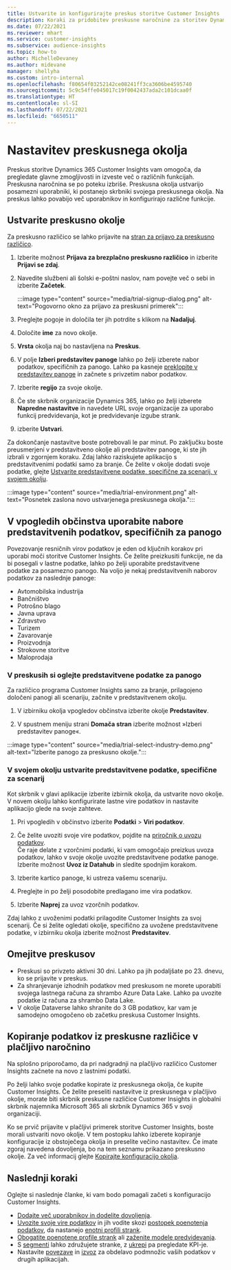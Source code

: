 ```yaml
---
title: Ustvarite in konfigurirajte preskus storitve Customer Insights
description: Koraki za pridobitev preskusne naročnine za storitev Dynamics 365 Customer Insights in njeno konfiguracijo.
ms.date: 07/22/2021
ms.reviewer: mhart
ms.service: customer-insights
ms.subservice: audience-insights
ms.topic: how-to
author: MichelleDevaney
ms.author: midevane
manager: shellyha
ms.custom: intro-internal
ms.openlocfilehash: f80654f03252142ce08241ff3ca3606be4595740
ms.sourcegitcommit: 5c9c54ffe045017c19f0042437ada2c101dcaa0f
ms.translationtype: HT
ms.contentlocale: sl-SI
ms.lasthandoff: 07/22/2021
ms.locfileid: "6650511"
---
```

# <a name="set-up-a-trial-environment"></a>Nastavitev preskusnega okolja 

Preskus storitve Dynamics 365 Customer Insights vam omogoča, da pregledate glavne zmogljivosti in izveste več o različnih funkcijah. Preskusna naročnina se po poteku izbriše. Preskusna okolja ustvarijo posamezni uporabniki, ki postanejo skrbniki svojega preskusnega okolja. Na preskus lahko povabijo več uporabnikov in konfigurirajo različne funkcije.

## <a name="create-a-trial-environment"></a>Ustvarite preskusno okolje

Za preskusno različico se lahko prijavite na [stran za prijavo za preskusno različico](https://dynamics.microsoft.com/get-started/free-trial/?appname=customerinsights). 

1. Izberite možnost **Prijava za brezplačno preskusno različico** in izberite **Prijavi se zdaj**.

1. Navedite službeni ali šolski e-poštni naslov, nam povejte več o sebi in izberite **Začetek**.

   :::image type="content" source="media/trial-signup-dialog.png" alt-text="Pogovorno okno za prijavo za preskusni primerek":::

1. Preglejte pogoje in določila ter jih potrdite s klikom na **Nadaljuj**.

1. Določite **ime** za novo okolje. 

1. **Vrsta** okolja naj bo nastavljena na **Preskus**.

1. V polje **Izberi predstavitev panoge** lahko po želji izberete nabor podatkov, specifičnih za panogo. Lahko pa kasneje [preklopite v predstavitev panoge](#use-industry-specific-demo-data-sets-in-audience-insights) in začnete s privzetim nabor podatkov.

1. Izberite **regijo** za svoje okolje.

1. Če ste skrbnik organizacije Dynamics 365, lahko po želji izberete **Napredne nastavitve** in navedete URL svoje organizacije za uporabo funkcij predvidevanja, kot je predvidevanje izgube strank. 

1. izberite **Ustvari**. 

Za dokončanje nastavitve boste potrebovali le par minut. Po zaključku boste preusmerjeni v predstavitveno okolje ali predstavitev panoge, ki ste jih izbrali v zgornjem koraku. Zdaj lahko raziskujete aplikacijo s predstavitvenimi podatki samo za branje. Če želite v okolje dodati svoje podatke, glejte [Ustvarite predstavitvene podatke, specifične za scenarij, v svojem okolju](#create-scenario-specific-demo-data-in-your-own-environment).

:::image type="content" source="media/trial-environment.png" alt-text="Posnetek zaslona novo ustvarjenega preskusnega okolja.":::

## <a name="use-industry-specific-demo-data-sets-in-audience-insights"></a>V vpogledih občinstva uporabite nabore predstavitvenih podatkov, specifičnih za panogo

Povezovanje resničnih virov podatkov je eden od ključnih korakov pri uporabi moči storitve Customer Insights. Če želite preizkusiti funkcije, ne da bi posegali v lastne podatke, lahko po želji uporabite predstavitvene podatke za posamezno panogo. Na voljo je nekaj predstavitvenih naborov podatkov za naslednje panoge: 

-   Avtomobilska industrija
-   Bančništvo
-   Potrošno blago
-   Javna uprava
-   Zdravstvo
-   Turizem
-   Zavarovanje
-   Proizvodnja
-   Strokovne storitve
-   Maloprodaja

### <a name="see-industry-specific-demo-data-in-trials"></a>V preskusih si oglejte predstavitvene podatke za panogo

Za različico programa Customer Insights samo za branje, prilagojeno določeni panogi ali scenariju, začnite v predstavitvenem okolju. 
 
1.  V izbirniku okolja vpogledov občinstva izberite okolje **Predstavitev**.

2.  V spustnem meniju strani **Domača stran** izberite možnost »Izberi predstavitev panoge«.

:::image type="content" source="media/trial-select-industry-demo.png" alt-text="Izberite panogo za preskusno okolje.":::

### <a name="create-scenario-specific-demo-data-in-your-own-environment"></a>V svojem okolju ustvarite predstavitvene podatke, specifične za scenarij

Kot skrbnik v glavi aplikacije izberite izbirnik okolja, da ustvarite novo okolje. V novem okolju lahko konfigurirate lastne vire podatkov in nastavite aplikacijo glede na svoje zahteve. 

1.  Pri vpogledih v občinstvo izberite **Podatki** > **Viri podatkov**.

2.  Če želite uvoziti svoje vire podatkov, pojdite na [priročnik o uvozu podatkov](data-sources.md).     
   Če raje delate z vzorčnimi podatki, ki vam omogočajo preizkus uvoza podatkov, lahko v svoje okolje uvozite predstavitvene podatke panoge. Izberite možnost **Uvoz iz Datahub** in sledite spodnjim korakom.

3.  Izberite kartico panoge, ki ustreza vašemu scenariju. 

4.  Preglejte in po želji posodobite predlagano ime vira podatkov. 

5.  Izberite **Naprej** za uvoz vzorčnih podatkov. 

Zdaj lahko z uvoženimi podatki prilagodite Customer Insights za svoj scenarij. Če si želite ogledati okolje, specifično za uvožene predstavitvene podatke, v izbirniku okolja izberite možnost **<Industry> Predstavitev**.

## <a name="limitations-in-trials"></a>Omejitve preskusov

- Preskusi so privzeto aktivni 30 dni. Lahko pa jih podaljšate po 23. dnevu, ko se prijavite v preskus.
- Za shranjevanje izhodnih podatkov med preskusom ne morete uporabiti svojega lastnega računa za shrambo Azure Data Lake. Lahko pa uvozite podatke iz računa za shrambo Data Lake.
- V okolje Dataverse lahko shranite do 3 GB podatkov, kar vam je samodejno omogočeno ob začetku preskusa Customer Insights.

## <a name="copy-data-from-a-trial-to-a-paid-subscription"></a>Kopiranje podatkov iz preskusne različice v plačljivo naročnino

Na splošno priporočamo, da pri nadgradnji na plačljivo različico Customer Insights začnete na novo z lastnimi podatki. 

Po želji lahko svoje podatke kopirate iz preskusnega okolja, če kupite Customer Insights. Če želite preseliti nastavitve iz preskusnega v plačljivo okolje, morate biti skrbnik preskusne različice Customer Insights in globalni skrbnik najemnika Microsoft 365 ali skrbnik Dynamics 365 v svoji organizaciji. 

Ko se prvič prijavite v plačljivi primerek storitve Customer Insights, boste morali ustvariti novo okolje. V tem postopku lahko izberete kopiranje konfiguracije iz obstoječega okolja in preselite večino nastavitev. Če imate zgoraj navedena dovoljenja, bo na tem seznamu prikazano preskusno okolje. Za več informacij glejte [Kopirajte konfiguracijo okolja](manage-environments.md#copy-the-environment-configuration).

## <a name="next-steps"></a>Naslednji koraki

Oglejte si naslednje članke, ki vam bodo pomagali začeti s konfiguracijo Customer Insights. 

- [Dodajte več uporabnikov in dodelite dovoljenja](permissions.md).
- [Uvozite svoje vire podatkov](data-sources.md) in jih vodite skozi [postopek poenotenja podatkov](data-unification.md), da nastanejo [enotni profili strank](customer-profiles.md).
- [Obogatite poenotene profile strank](enrichment-hub.md) ali [zaženite modele predvidevanja](predictions-overview.md).
- S [segmenti](segments.md) lahko združujete stranke, z [ukrepi](measures.md) pa pregledate KPI-je.
- Nastavite [povezave](connections.md) in [izvoz](export-destinations.md) za obdelavo podmnožic vaših podatkov v drugih aplikacijah.